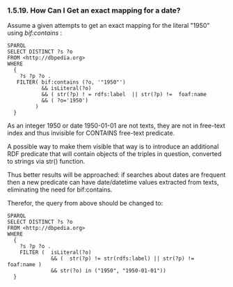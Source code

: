 <div>

<div>

<div>

<div>

### 1.5.19. How Can I Get an exact mapping for a date?

</div>

</div>

</div>

Assume a given attempts to get an exact mapping for the literal "1950"
using <span class="emphasis">*bif:contains*</span> :

``` programlisting
SPARQL
SELECT DISTINCT ?s ?o
FROM <http://dbpedia.org>
WHERE
  {
    ?s ?p ?o .
   FILTER( bif:contains (?o, '"1950"')
           && isLiteral(?o)
           && ( str(?p) ! = rdfs:label  || str(?p) !=  foaf:name
           && ( ?o='1950')
         )
  }
```

As an integer 1950 or date 1950-01-01 are not texts, they are not in
free-text index and thus invisible for CONTAINS free-text predicate.

A possible way to make them visible that way is to introduce an
additional RDF predicate that will contain objects of the triples in
question, converted to strings via str() function.

Thus better results will be approached: if searches about dates are
frequent then a new predicate can have date/datetime values extracted
from texts, eliminating the need for bif:contains.

Therefor, the query from above should be changed to:

``` programlisting
SPARQL
SELECT DISTINCT ?s ?o
FROM <http://dbpedia.org>
WHERE
  {
    ?s ?p ?o .
    FILTER (  isLiteral(?o)
              && (  str(?p) != str(rdfs:label) || str(?p) !=  foaf:name )
              && str(?o) in ("1950", "1950-01-01"))
  }
```

</div>
